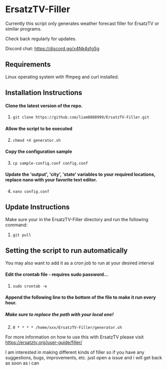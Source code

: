 # ErsatzTV-Filler
 Currently this script only generates weather forecast filler for ErsatzTV or similar programs.

 Check back regularly for updates.

Discord chat: https://discord.gg/x4Nk4sfgSg

## Requirements
Linux operating system with ffmpeg and curl installed. 

## Installation Instructions
#### Clone the latest version of the repo.
1. `git clone https://github.com/liam8888999/ErsatzTV-Filler.git`
#### Allow the script to be executed
2. `chmod +X generator.sh`
#### Copy the configuration sample
3. `cp sample-config.conf config.conf`
#### Update the 'output', 'city', 'state' variables to your required locations, replace nano with your favorite text editor.
4. `nano config.conf`

## Update Instructions
Make sure your in the ErsatzTV-Filler directory and run the following command:
1. `git pull`

## Setting the script to run automatically
You may also want to add it as a cron job to run at your desired interval
#### Edit the crontab file - requires sudo password...
1. `sudo crontab -e`
#### Append the following line to the bottom of the file to make it run every hour.
##### Make sure to replace the path with your local one!
2. `0 * * * * /home/xxx/ErsatzTV-Filler/generator.sh`

For more information on how to use this with ErsatzTV please visit https://ersatztv.org/user-guide/filler/





 I am interested in making different kinds of filler so if you have any suggestions, bugs, improvements, etc. just open a issue and i will get back as soon as i can
